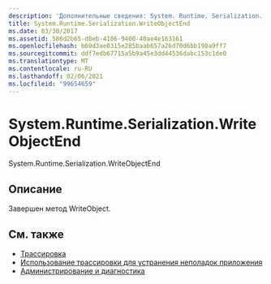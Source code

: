 ```yaml
---
description: 'Дополнительные сведения: System. Runtime. Serialization. Вритеобжектенд'
title: System.Runtime.Serialization.WriteObjectEnd
ms.date: 03/30/2017
ms.assetid: 586d2b65-d8eb-4186-9400-40ae4e163161
ms.openlocfilehash: b69d3ae0315e285baab657a26d70d6bb198a9ff7
ms.sourcegitcommit: ddf7edb67715a5b9a45e3dd44536dabc153c1de0
ms.translationtype: MT
ms.contentlocale: ru-RU
ms.lasthandoff: 02/06/2021
ms.locfileid: "99654659"
---
```

# <a name="systemruntimeserializationwriteobjectend"></a>System.Runtime.Serialization.WriteObjectEnd

System.Runtime.Serialization.WriteObjectEnd  
  
## <a name="description"></a>Описание  

 Завершен метод WriteObject.  
  
## <a name="see-also"></a>См. также

- [Трассировка](index.md)
- [Использование трассировки для устранения неполадок приложения](using-tracing-to-troubleshoot-your-application.md)
- [Администрирование и диагностика](../index.md)
